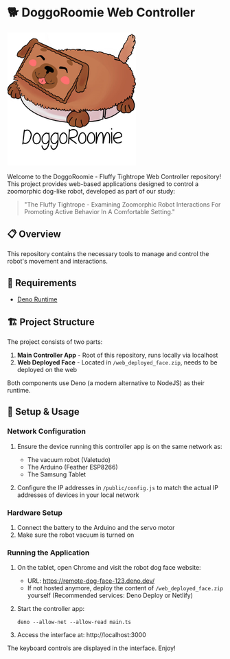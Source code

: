 # 🐕 DoggoRoomie Web Controller

<img src="/doggo-roomie.png" alt="DoggoRoomie Robot" title="DoggoRoomie Robot" width="300" />

Welcome to the DoggoRoomie - Fluffy Tightrope Web Controller repository! This project provides web-based applications designed to control a zoomorphic dog-like robot, developed as part of our study:

> "The Fluffy Tightrope - Examining Zoomorphic Robot Interactions For Promoting Active Behavior In A Comfortable Setting."

## 📋 Overview

This repository contains the necessary tools to manage and control the robot's movement and interactions.

## 🔧 Requirements

- [Deno Runtime](https://deno.land/manual/getting_started/installation)

## 🏗️ Project Structure

The project consists of two parts:

1. **Main Controller App** - Root of this repository, runs locally via localhost
2. **Web Deployed Face** - Located in `/web_deployed_face.zip`, needs to be deployed on the web

Both components use Deno (a modern alternative to NodeJS) as their runtime.

## 🚀 Setup & Usage

### Network Configuration

1. Ensure the device running this controller app is on the same network as:
   - The vacuum robot (Valetudo)
   - The Arduino (Feather ESP8266)
   - The Samsung Tablet

2. Configure the IP addresses in `/public/config.js` to match the actual IP addresses of devices in your local network

### Hardware Setup

1. Connect the battery to the Arduino and the servo motor
2. Make sure the robot vacuum is turned on

### Running the Application

1. On the tablet, open Chrome and visit the robot dog face website:
   - URL: https://remote-dog-face-123.deno.dev/
   - If not hosted anymore, deploy the content of `/web_deployed_face.zip` yourself 
     (Recommended services: Deno Deploy or Netlify)

2. Start the controller app:
   ```
   deno --allow-net --allow-read main.ts
   ```

3. Access the interface at: http://localhost:3000

The keyboard controls are displayed in the interface. Enjoy!
